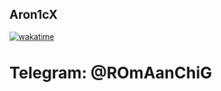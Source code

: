## Aron1cX 

[![wakatime](https://wakatime.com/badge/user/e553f1ea-5002-4254-bc94-30d0862ebb17.svg)](https://wakatime.com/@e553f1ea-5002-4254-bc94-30d0862ebb17)

# Telegram: @ROmAanChiG
